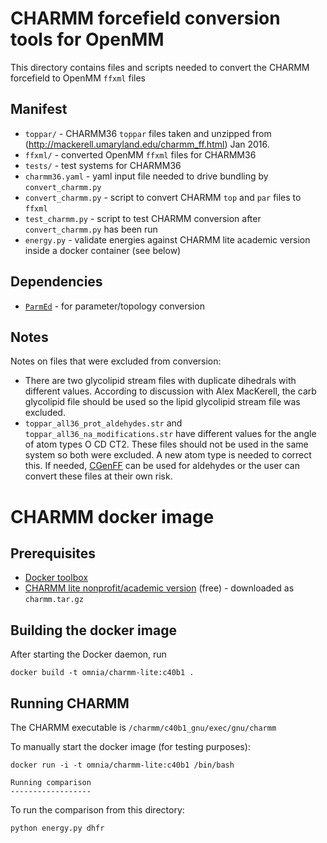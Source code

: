 # CHARMM forcefield conversion tools for OpenMM

This directory contains files and scripts needed to convert the CHARMM forcefield to OpenMM `ffxml` files

## Manifest
* `toppar/` - CHARMM36 `toppar` files taken and unzipped from (http://mackerell.umaryland.edu/charmm_ff.html) Jan 2016.
* `ffxml/` - converted OpenMM `ffxml` files for CHARMM36
* `tests/` - test systems for CHARMM36
* `charmm36.yaml` - yaml input file needed to drive bundling by `convert_charmm.py`
* `convert_charmm.py` - script to convert CHARMM `top` and `par` files to `ffxml`
* `test_charmm.py` - script to test CHARMM conversion after `convert_charmm.py` has been run
* `energy.py` - validate energies against CHARMM lite academic version inside a docker container (see below)

## Dependencies
* [`ParmEd`](https://github.com/parmed/parmed) - for parameter/topology conversion

## Notes

Notes on files that were excluded from conversion:

* There are two glycolipid stream files with duplicate dihedrals with different values.
According to discussion with Alex MacKerell, the carb glycolipid file should be used so the lipid glycolipid stream file was excluded.
* `toppar_all36_prot_aldehydes.str` and `toppar_all36_na_modifications.str` have different values for the angle of atom types O CD CT2.
These files should not be used in the same system so both were excluded.  A new atom type is needed to correct this.
If needed, [CGenFF](https://cgenff.paramchem.org/) can be used for aldehydes or the user can convert these files at their own risk.

CHARMM docker image
===================

Prerequisites
-------------
* [Docker toolbox](https://www.docker.com/products/docker-toolbox)
* [CHARMM lite nonprofit/academic version](http://charmm.chemistry.harvard.edu/charmm_lite.php) (free) - downloaded as `charmm.tar.gz`

Building the docker image
-------------------------
After starting the Docker daemon, run
```
docker build -t omnia/charmm-lite:c40b1 .
```

Running CHARMM
--------------
The CHARMM executable is `/charmm/c40b1_gnu/exec/gnu/charmm`

To manually start the docker image (for testing purposes):
```
docker run -i -t omnia/charmm-lite:c40b1 /bin/bash

Running comparison
------------------
```
To run the comparison from this directory:
```
python energy.py dhfr
```
